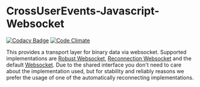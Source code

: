 # CrossUserEvents-Javascript-Websocket

[![Codacy Badge](https://api.codacy.com/project/badge/Grade/756e77273897425c85aa31fcc97a9a7e)](https://www.codacy.com/app/Yet-Another-Web-Stack/CrossUserEvents-Javascript-Websocket?utm_source=github.com&amp;utm_medium=referral&amp;utm_content=Yet-Another-Web-Stack/CrossUserEvents-Javascript-Websocket&amp;utm_campaign=Badge_Grade)
[![Code Climate](https://codeclimate.com/github/Yet-Another-Web-Stack/CrossUserEvents-Javascript-Websocket/badges/gpa.svg)](https://codeclimate.com/github/Yet-Another-Web-Stack/CrossUserEvents-Javascript-Websocket)

This provides a transport layer for binary data via websocket. Supported implementations are [Robust Websocket](https://github.com/appuri/robust-websocket), [Reconnection Websocket](https://github.com/joewalnes/reconnecting-websocket) and the default [Websocket](https://developer.mozilla.org/en-US/docs/Web/API/WebSockets_API).
Due to the shared interface you don't need to care about the implementation used, but for stability and reliably reasons we prefer the usage of one of the automatically reconnecting implementations.
